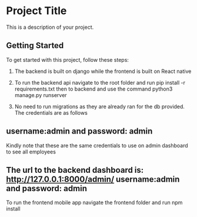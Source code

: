 # Project Title

This is a description of your project.

## Getting Started

To get started with this project, follow these steps:

1. The backend is built on django while the frontend is built on React native

2. To run the backend api navigate to the root folder and run pip install -r requirements.txt then to backend and use the command python3 manage.py runserver
3. No need to run migrations as they are already ran for the db provided. The credentials are as follows

## username:admin and password: admin
Kindly note that these are the same credentials to use on admin dashboard to see all employees

## The url to the backend dashboard is: http://127.0.0.1:8000/admin/ username:admin and password: admin

To run the frontend mobile app navigate the frontend folder and run npm install

